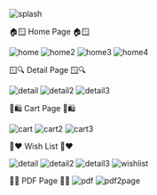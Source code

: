 ![splash](https://github.com/user-attachments/assets/6618e3ba-8ec4-4c06-9c1c-4dcf91ad8642)

🏠🪟 Home Page 🏠🪟

![home](https://github.com/user-attachments/assets/4aac7d83-1328-48ef-9cae-6ef5001b4cd9)
![home2](https://github.com/user-attachments/assets/f91af14b-4e8b-4ef4-bc06-54f61bafaad1)
![home3](https://github.com/user-attachments/assets/34d56137-2911-47fd-98b5-531cfff7827e)
![home4](https://github.com/user-attachments/assets/67f28e51-bb15-4d2f-8769-9f16a877484a)

🪟🔍 Detail Page 🪟🔍

![detail](https://github.com/user-attachments/assets/e3cbcd8d-80cd-40ef-8533-f6bb43e2da5d)
![detail2](https://github.com/user-attachments/assets/79fe8842-ee1f-4e7c-9e4a-916466a89136)
![detail3](https://github.com/user-attachments/assets/178d3f40-2fc7-47f4-9f45-11b0d4ae44f6)

🛒🛍️ Cart Page 🛒🛍️

![cart](https://github.com/user-attachments/assets/c5ba847b-1e83-48aa-a410-4560e5dc1643)
![cart2](https://github.com/user-attachments/assets/c0efe8a6-3648-44b4-8377-90088b0981c8)
![cart3](https://github.com/user-attachments/assets/a69b81d7-4262-492c-b40c-deef66352c31)

🌠❤️ Wish List 🌠❤️

![detail](https://github.com/user-attachments/assets/17028f83-0d12-4973-9d23-79ee68b1d618)
![detail2](https://github.com/user-attachments/assets/b27302c3-9822-4e15-b669-5c10543aeb46)
![detail3](https://github.com/user-attachments/assets/d37c6f28-a4a1-4ed4-a140-73210fac5c5d)
![wishlist](https://github.com/user-attachments/assets/7096e866-abc2-4672-936c-553974895006)

📖📑 PDF Page 📖📑
![pdf](https://github.com/user-attachments/assets/e9105c6e-e230-46cf-8aca-2ed8b0e1154a)
![pdf2page](https://github.com/user-attachments/assets/d281890f-1b85-4f7d-a78d-2061009c291d)
